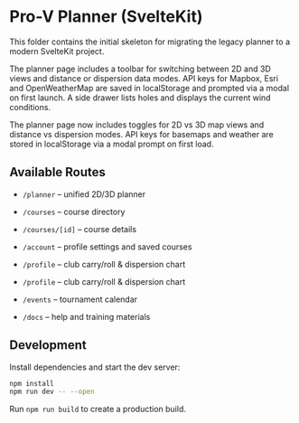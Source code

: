 # Pro-V Planner (SvelteKit)

This folder contains the initial skeleton for migrating the legacy planner
to a modern SvelteKit project.

The planner page includes a toolbar for switching between 2D and 3D views and
distance or dispersion data modes. API keys for Mapbox, Esri and OpenWeatherMap
are saved in localStorage and prompted via a modal on first launch. A side drawer
lists holes and displays the current wind conditions.

The planner page now includes toggles for 2D vs 3D map views and distance vs
dispersion modes. API keys for basemaps and weather are stored in localStorage
via a modal prompt on first load.

## Available Routes

- `/planner` – unified 2D/3D planner
- `/courses` – course directory
- `/courses/[id]` – course details
- `/account` – profile settings and saved courses
- `/profile` – club carry/roll & dispersion chart

- `/profile` – club carry/roll & dispersion chart

- `/events` – tournament calendar
- `/docs` – help and training materials

## Development

Install dependencies and start the dev server:

```bash
npm install
npm run dev -- --open
```

Run `npm run build` to create a production build.
